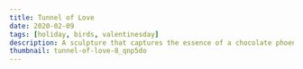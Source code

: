```yaml
---
title: Tunnel of Love
date: 2020-02-09
tags: [holiday, birds, valentinesday]
description: A sculpture that captures the essence of a chocolate phoenix.
thumbnail: tunnel-of-love-8_qnp5do
---
```

